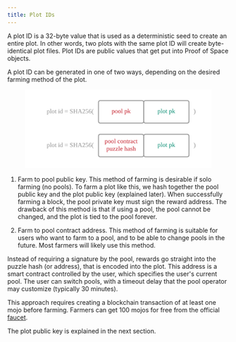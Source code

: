```yaml
---
title: Plot IDs
---
```


A plot ID is a 32-byte value that is used as a deterministic seed to create an entire plot. In other words, two plots with the same plot ID will create byte-identical plot files. Plot IDs are public values that get put into Proof of Space objects.

A plot ID can be generated in one of two ways, depending on the desired farming method of the plot.

<figure>
<img src="/img/keys/plot_id.png" alt="drawing"/>
</figure>

1. Farm to pool public key. This method of farming is desirable if solo farming (no pools). To farm a plot like this, we hash together the pool public key and the plot public key (explained later). When successfully farming a block, the pool private key must sign the reward address. The drawback of this method is that if using a pool, the pool cannot be changed, and the plot is tied to the pool forever.

2. Farm to pool contract address. This method of farming is suitable for users who want to farm to a pool, and to be able to change pools in the future. Most farmers will likely use this method.

Instead of requiring a signature by the pool, rewards go straight into the puzzle hash (or address), that is encoded into the plot. This address is a smart contract controlled by the user, which specifies the user's current pool. The user can switch pools, with a timeout delay that the pool operator may customize (typically 30 minutes).

This approach requires creating a blockchain transaction of at least one mojo before farming. Farmers can get 100 mojos for free from the official [faucet](https://faucet.chia.net/ "Chia Network's official faucet").

The plot public key is explained in the next section.
